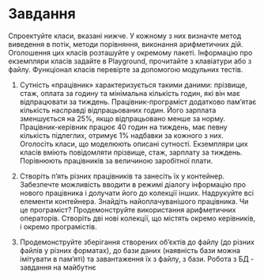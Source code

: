 # Завдання

Спроектуйте класи, вказані нижче. У кожному з них визначте метод виведення в потік, 
методи порівняння, виконання арифметичних дій. Оголошення цих класів розташуйте у 
окремому пакеті. Інформацію про екземпляри класів задайте в Playground, прочитайте з 
клавіатури або з файлу. Функціонал класів перевірте за допомогою модульних тестів.

1. Сутність «працівник» характеризується такими даними: прізвище, стаж, оплата за 
годину та мінімальна кількість годин, які він має відпрацювати за тиждень. 
Працівник-програміст додатково пам’ятає кількість насправді відпрацьованих 
годин. Його зарплата зменшується на 25%, якщо відпрацьовано менше за норму. 
Працівник-керівник працює 40 годин на тиждень, має певну кількість підлеглих, 
отримує 1% надбавки за кожного з них. Оголосіть класи, що моделюють описані 
сутності. Екземпляри цих класів вміють повідомляти прізвище, стаж, зарплату за 
тиждень. Порівнюють працівників за величиною заробітної плати.

3. Створіть п’ять різних працівників та занесіть їх у контейнер. Забезпечте можливість 
вводити в режимі діалогу інформацію про нового працівника і долучати його до 
колекції інших. Надрукуйте всі елементи контейнера. Знайдіть найоплачуванішого 
працівника. Чи це програміст? Продемонструйте використання арифметичних 
операторів. Створіть дві нові колекції, що містять окремо керівників, і окремо 
програмістів.

5. Продемонструйте зберігання створених об’єктів до файлу (до різних файлів у різних 
форматах), до бази даних (наявність бази можна імітувати в пам’яті) та завантаження 
їх з файлу, з бази. Робота з БД - завдання на майбутнє
